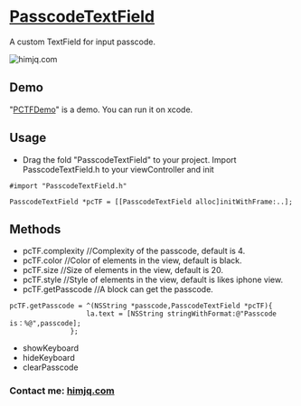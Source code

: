 # [PasscodeTextField](https://github.com/JQ-miao/PasscodeTextField)
A custom TextField for input passcode.

![himjq.com](http://ohe9u92g1.bkt.clouddn.com/20161130_himjq-1.gif)

## Demo
"[PCTFDemo](https://github.com/JQ-miao/PasscodeTextField/tree/master/PCTFDemo)" is a demo. You can run it on xcode.

## Usage
- Drag the fold "PasscodeTextField" to your project. Import PasscodeTextField.h to your viewController and init
<pre><code>#import "PasscodeTextField.h"</code></pre>
<pre><code>PasscodeTextField *pcTF = [[PasscodeTextField alloc]initWithFrame:..];</code></pre>

## Methods

- pcTF.complexity  //Complexity of the passcode, default is 4.
- pcTF.color       //Color of elements in the view, default is black.
- pcTF.size        //Size of elements in the view, default is 20.
- pcTF.style       //Style of elements in the view, default is likes iphone view.
- pcTF.getPasscode //A block can get the passcode.
<pre><code>pcTF.getPasscode = ^(NSString *passcode,PasscodeTextField *pcTF){
                   la.text = [NSString stringWithFormat:@"Passcode is：%@",passcode];
               };
</code></pre>
- showKeyboard
- hideKeyboard
- clearPasscode

### Contact me: [himjq.com](www.himjq.com)
